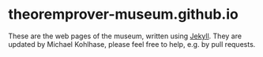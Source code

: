 # theoremprover-museum.github.io

These are the web pages of the museum, written using [Jekyll](http://jekyllrb.com). 
They are updated by Michael Kohlhase, please feel free to help, e.g. by pull requests.
